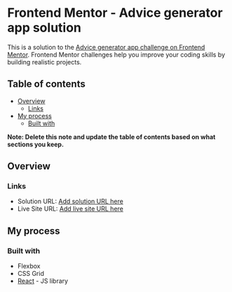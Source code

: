 # Frontend Mentor - Advice generator app solution

This is a solution to the [Advice generator app challenge on Frontend Mentor](https://www.frontendmentor.io/challenges/advice-generator-app-QdUG-13db). Frontend Mentor challenges help you improve your coding skills by building realistic projects.

## Table of contents

- [Overview](#overview)
  - [Links](#links)
- [My process](#my-process)
  - [Built with](#built-with)

**Note: Delete this note and update the table of contents based on what sections you keep.**

## Overview

### Links

- Solution URL: [Add solution URL here](https://github.com/karthik2265/advice-generator-fm-challenge)
- Live Site URL: [Add live site URL here](https://your-live-site-url.com)

## My process

### Built with

- Flexbox
- CSS Grid
- [React](https://reactjs.org/) - JS library
